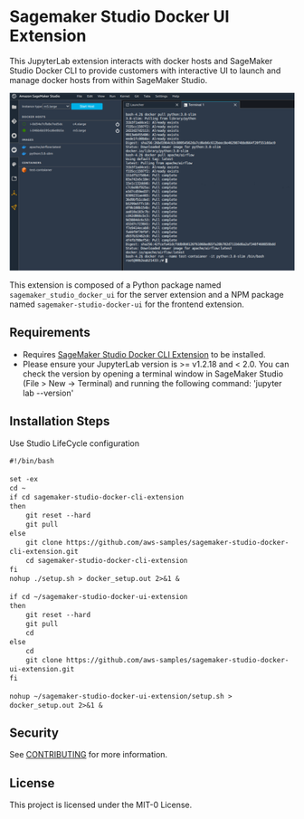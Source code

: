 # Sagemaker Studio Docker UI Extension

This JupyterLab extension interacts with docker hosts and SageMaker Studio Docker CLI to provide customers with interactive UI to launch and manage docker hosts from within SageMaker Studio.

![image](https://github.com/aws-samples/sagemaker-studio-docker-ui-extension/raw/main/SageMaker-Studio-Docker-UI.png)

This extension is composed of a Python package named `sagemaker_studio_docker_ui`
for the server extension and a NPM package named `sagemaker-studio-docker-ui`
for the frontend extension.

## Requirements
* Requires [SageMaker Studio Docker CLI Extension](https://github.com/aws-samples/sagemaker-studio-docker-cli-extension) to be installed.
* Please ensure your JupyterLab version is >= v1.2.18 and < 2.0. You can check the version by opening a terminal window in SageMaker Studio (File > New -> Terminal) and running the following command: 'jupyter lab --version'

## Installation Steps

Use Studio LifeCycle configuration
```
#!/bin/bash

set -ex
cd ~
if cd sagemaker-studio-docker-cli-extension
then
    git reset --hard
    git pull
else
    git clone https://github.com/aws-samples/sagemaker-studio-docker-cli-extension.git
    cd sagemaker-studio-docker-cli-extension
fi
nohup ./setup.sh > docker_setup.out 2>&1 &

if cd ~/sagemaker-studio-docker-ui-extension
then
    git reset --hard
    git pull
    cd
else
    cd
    git clone https://github.com/aws-samples/sagemaker-studio-docker-ui-extension.git
fi

nohup ~/sagemaker-studio-docker-ui-extension/setup.sh > docker_setup.out 2>&1 &
```

## Security

See [CONTRIBUTING](CONTRIBUTING.md#security-issue-notifications) for more information.

## License

This project is licensed under the MIT-0 License.
